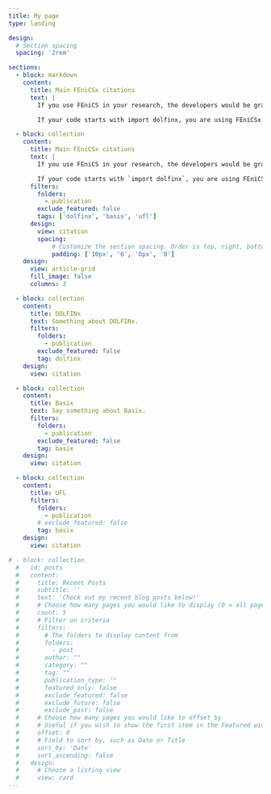 ```yaml
---
title: My page
type: landing

design:
  # Section spacing
  spacing: '2rem'

sections:
  - block: markdown
    content:
      title: Main FEniCSx citations
      text: |
        If you use FEniCS in your research, the developers would be grateful if you would cite the relevant publications.

        If your code starts with import dolfinx, you are using FEniCSx and should cite the papers on this page. FEniCSx is organized as a collection of components, so to give proper credit, please cite the indicated references for each relevant component. You can find this list of papers in BibTeX format here.

  - block: collection
    content:
      title: Main FEniCSx citations
      text: |
        If you use FEniCS in your research, the developers would be grateful if you would cite the relevant publications.

        If your code starts with `import dolfinx`, you are using FEniCSx and should cite the papers on this page. FEniCSx is organized as a collection of components, so to give proper credit, please cite the indicated references for each relevant component. You can find this list of papers in BibTeX format here.
      filters:
        folders:
          - publication
        exclude_featured: false
        tags: ['dolfinx', 'basix', 'ufl']
      design:
        view: citation
        spacing:
            # Customize the section spacing. Order is top, right, bottom, left.
            padding: ['10px', '0', '0px', '0']
    design:
      view: article-grid
      fill_image: false
      columns: 3

  - block: collection
    content:
      title: DOLFINx
      text: Something about DOLFINx.
      filters:
        folders:
          - publication
        exclude_featured: false
        tag: dolfinx
    design:
      view: citation

  - block: collection
    content:
      title: Basix
      text: Say something about Basix.
      filters:
        folders:
          - publication
        exclude_featured: false
        tag: basix
    design:
      view: citation

  - block: collection
    content:
      title: UFL
      filters:
        folders:
          - publication
        # exclude_featured: false
        tag: basix
    design:
      view: citation

# - block: collection
  #   id: posts
  #   content:
  #     title: Recent Posts
  #     subtitle: ''
  #     text: 'Check out my recent blog posts below!'
  #     # Choose how many pages you would like to display (0 = all pages)
  #     count: 5
  #     # Filter on criteria
  #     filters:
  #       # The folders to display content from
  #       folders:
  #         - post
  #       author: ""
  #       category: ""
  #       tag: ""
  #       publication_type: ""
  #       featured_only: false
  #       exclude_featured: false
  #       exclude_future: false
  #       exclude_past: false
  #     # Choose how many pages you would like to offset by
  #     # Useful if you wish to show the first item in the Featured widget
  #     offset: 0
  #     # Field to sort by, such as Date or Title
  #     sort_by: 'Date'
  #     sort_ascending: false
  #   design:
  #     # Choose a listing view
  #     view: card
---
```



